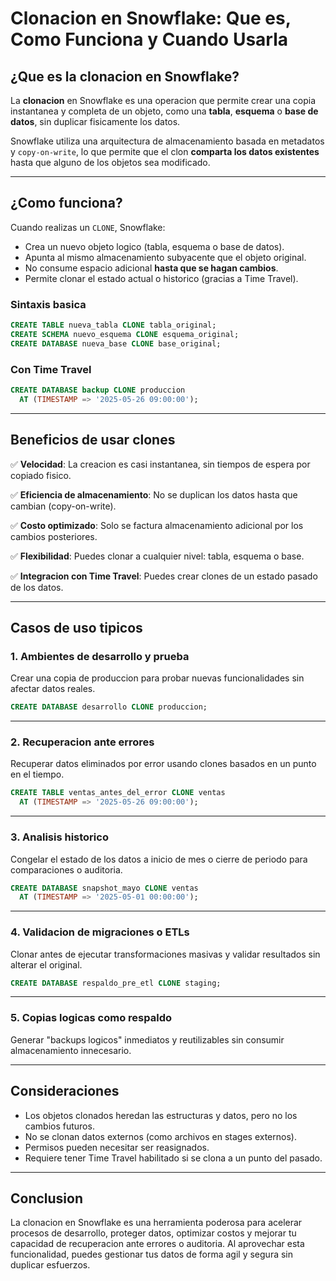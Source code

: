 
#  Clonacion en Snowflake: Que es, Como Funciona y Cuando Usarla

## ¿Que es la clonacion en Snowflake?

La **clonacion** en Snowflake es una operacion que permite crear una copia instantanea y completa de un objeto, como una **tabla**, **esquema** o **base de datos**, sin duplicar fisicamente los datos.

Snowflake utiliza una arquitectura de almacenamiento basada en metadatos y `copy-on-write`, lo que permite que el clon **comparta los datos existentes** hasta que alguno de los objetos sea modificado.

---

## ¿Como funciona?

Cuando realizas un `CLONE`, Snowflake:

- Crea un nuevo objeto logico (tabla, esquema o base de datos).
- Apunta al mismo almacenamiento subyacente que el objeto original.
- No consume espacio adicional **hasta que se hagan cambios**.
- Permite clonar el estado actual o historico (gracias a Time Travel).

### Sintaxis basica

```sql
CREATE TABLE nueva_tabla CLONE tabla_original;
CREATE SCHEMA nuevo_esquema CLONE esquema_original;
CREATE DATABASE nueva_base CLONE base_original;
```

### Con Time Travel

```sql
CREATE DATABASE backup CLONE produccion 
  AT (TIMESTAMP => '2025-05-26 09:00:00');
```

---

## Beneficios de usar clones

✅ **Velocidad**: La creacion es casi instantanea, sin tiempos de espera por copiado fisico.

✅ **Eficiencia de almacenamiento**: No se duplican los datos hasta que cambian (copy-on-write).

✅ **Costo optimizado**: Solo se factura almacenamiento adicional por los cambios posteriores.

✅ **Flexibilidad**: Puedes clonar a cualquier nivel: tabla, esquema o base.

✅ **Integracion con Time Travel**: Puedes crear clones de un estado pasado de los datos.

---

## Casos de uso tipicos

### 1. Ambientes de desarrollo y prueba
Crear una copia de produccion para probar nuevas funcionalidades sin afectar datos reales.

```sql
CREATE DATABASE desarrollo CLONE produccion;
```

---

### 2. Recuperacion ante errores
Recuperar datos eliminados por error usando clones basados en un punto en el tiempo.

```sql
CREATE TABLE ventas_antes_del_error CLONE ventas 
  AT (TIMESTAMP => '2025-05-26 09:00:00');
```

---

### 3. Analisis historico
Congelar el estado de los datos a inicio de mes o cierre de periodo para comparaciones o auditoria.

```sql
CREATE DATABASE snapshot_mayo CLONE ventas 
  AT (TIMESTAMP => '2025-05-01 00:00:00');
```

---

### 4. Validacion de migraciones o ETLs
Clonar antes de ejecutar transformaciones masivas y validar resultados sin alterar el original.

```sql
CREATE DATABASE respaldo_pre_etl CLONE staging;
```

---

### 5. Copias logicas como respaldo
Generar "backups logicos" inmediatos y reutilizables sin consumir almacenamiento innecesario.

---

## Consideraciones

- Los objetos clonados heredan las estructuras y datos, pero no los cambios futuros.
- No se clonan datos externos (como archivos en stages externos).
- Permisos pueden necesitar ser reasignados.
- Requiere tener Time Travel habilitado si se clona a un punto del pasado.

---

## Conclusion

La clonacion en Snowflake es una herramienta poderosa para acelerar procesos de desarrollo, proteger datos, optimizar costos y mejorar tu capacidad de recuperacion ante errores o auditoria. Al aprovechar esta funcionalidad, puedes gestionar tus datos de forma agil y segura sin duplicar esfuerzos.
